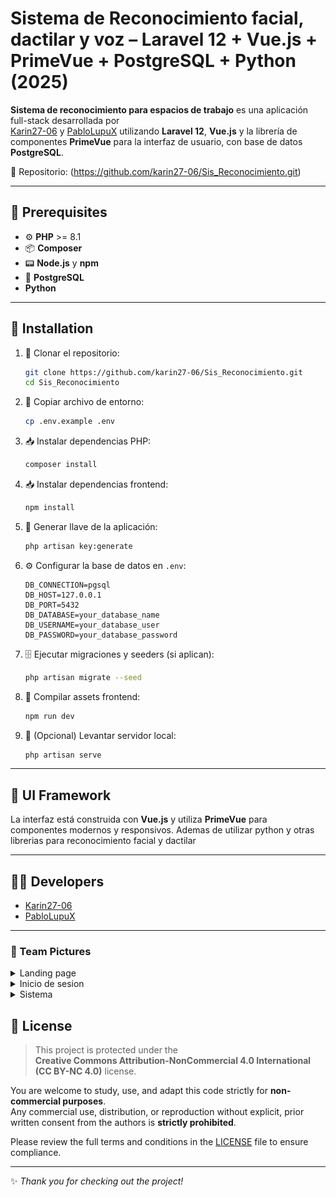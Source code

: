 # Sistema de Reconocimiento facial, dactilar y voz – Laravel 12 + Vue.js + PrimeVue + PostgreSQL + Python (2025)
**Sistema de reconocimiento para espacios de trabajo** es una aplicación full-stack desarrollada por  
[Karin27-06](https://github.com/karin27-06) y [PabloLupuX](https://github.com/PabloLupuX)
utilizando **Laravel 12**, **Vue.js** y la librería de componentes **PrimeVue** para la interfaz de usuario, con base de datos **PostgreSQL**.

🔗 Repositorio: (https://github.com/karin27-06/Sis_Reconocimiento.git)

---

## 🧰 Prerequisites

- ⚙️ **PHP** >= 8.1  
- 📦 **Composer**  
- 📟 **Node.js** y **npm**  
- 🐘 **PostgreSQL**
- **Python**  

---

## 🚀 Installation

1. 🔽 Clonar el repositorio:

    ```bash
    git clone https://github.com/karin27-06/Sis_Reconocimiento.git
    cd Sis_Reconocimiento
    ```

2. 📄 Copiar archivo de entorno:

    ```bash
    cp .env.example .env
    ```

3. 📥 Instalar dependencias PHP:

    ```bash
    composer install
    ```

4. 📥 Instalar dependencias frontend:

    ```bash
    npm install
    ```

5. 🔐 Generar llave de la aplicación:

    ```bash
    php artisan key:generate
    ```

6. ⚙️ Configurar la base de datos en `.env`:

    ```env
    DB_CONNECTION=pgsql
    DB_HOST=127.0.0.1
    DB_PORT=5432
    DB_DATABASE=your_database_name
    DB_USERNAME=your_database_user
    DB_PASSWORD=your_database_password
    ```

7. 🗄️ Ejecutar migraciones y seeders (si aplican):

    ```bash
    php artisan migrate --seed
    ```

8. 🎨 Compilar assets frontend:

    ```bash
    npm run dev
    ```

9. 🚀 (Opcional) Levantar servidor local:

    ```bash
    php artisan serve
    ```

---

## 🎨 UI Framework

La interfaz está construida con **Vue.js** y utiliza **PrimeVue** para componentes modernos y responsivos. Ademas de utilizar python y otras librerias para reconocimiento facial y dactilar

---

## 👨‍💻 Developers

- [Karin27-06](https://github.com/karin27-06)  
- [PabloLupuX](https://github.com/PabloLupuX)  

---
### 📸 Team Pictures

<details>
  <summary>Landing page</summary>
  <p align="center">
    <img src="./public/imagenes/access/ini_ses.jpg" alt="Ini Ses" width="600">
  </p>
</details>

<details>
  <summary>Inicio de sesion</summary>
  <p align="center">
    <img src="./public/imagenes/access/landing.jpg" alt="Landing" width="600">
  </p>
</details>

<details>
  <summary>Sistema</summary>
  <p align="center">
    <img src="./public/imagenes/access/inicio.jpg" alt="Inicio" width="600">
  </p>
</details>

## 📄 License

> This project is protected under the  
> **Creative Commons Attribution-NonCommercial 4.0 International (CC BY-NC 4.0)** license.

You are welcome to study, use, and adapt this code strictly for **non-commercial purposes**.  
Any commercial use, distribution, or reproduction without explicit, prior written consent from the authors is **strictly prohibited**.

Please review the full terms and conditions in the [LICENSE](./LICENSE) file to ensure compliance.

---

✨ _Thank you for checking out the project!_
